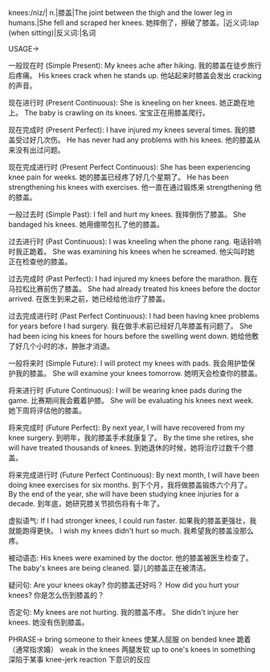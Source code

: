 knees:/niz/| n.|膝盖|The joint between the thigh and the lower leg in humans.|She fell and scraped her knees. 她摔倒了，擦破了膝盖。|近义词:lap (when sitting)|反义词:|名词

USAGE->

一般现在时 (Simple Present):
My knees ache after hiking. 我的膝盖在徒步旅行后疼痛。
His knees crack when he stands up. 他站起来时膝盖会发出 cracking 的声音。

现在进行时 (Present Continuous):
She is kneeling on her knees. 她正跪在地上。
The baby is crawling on its knees. 宝宝正在用膝盖爬行。

现在完成时 (Present Perfect):
I have injured my knees several times. 我的膝盖受过好几次伤。
He has never had any problems with his knees. 他的膝盖从来没有出过问题。

现在完成进行时 (Present Perfect Continuous):
She has been experiencing knee pain for weeks. 她的膝盖已经疼了好几个星期了。
He has been strengthening his knees with exercises. 他一直在通过锻炼来 strengthening 他的膝盖。

一般过去时 (Simple Past):
I fell and hurt my knees. 我摔倒伤了膝盖。
She bandaged his knees. 她用绷带包扎了他的膝盖。

过去进行时 (Past Continuous):
I was kneeling when the phone rang. 电话铃响时我正跪着。
She was examining his knees when he screamed. 他尖叫时她正在检查他的膝盖。

过去完成时 (Past Perfect):
I had injured my knees before the marathon. 我在马拉松比赛前伤了膝盖。
She had already treated his knees before the doctor arrived. 在医生到来之前，她已经给他治疗了膝盖。

过去完成进行时 (Past Perfect Continuous):
I had been having knee problems for years before I had surgery. 我在做手术前已经好几年膝盖有问题了。
She had been icing his knees for hours before the swelling went down. 她给他敷了好几个小时的冰，肿胀才消退。


一般将来时 (Simple Future):
I will protect my knees with pads. 我会用护垫保护我的膝盖。
She will examine your knees tomorrow. 她明天会检查你的膝盖。

将来进行时 (Future Continuous):
I will be wearing knee pads during the game. 比赛期间我会戴着护膝。
She will be evaluating his knees next week. 她下周将评估他的膝盖。

将来完成时 (Future Perfect):
By next year, I will have recovered from my knee surgery. 到明年，我的膝盖手术就康复了。
By the time she retires, she will have treated thousands of knees. 到她退休的时候，她将治疗过数千个膝盖。

将来完成进行时 (Future Perfect Continuous):
By next month, I will have been doing knee exercises for six months. 到下个月，我将做膝盖锻炼六个月了。
By the end of the year, she will have been studying knee injuries for a decade. 到年底，她研究膝关节损伤将有十年了。


虚拟语气:
If I had stronger knees, I could run faster. 如果我的膝盖更强壮，我就能跑得更快。
I wish my knees didn't hurt so much. 我希望我的膝盖没那么疼。

被动语态:
His knees were examined by the doctor. 他的膝盖被医生检查了。
The baby's knees are being cleaned.  婴儿的膝盖正在被清洁。

疑问句:
Are your knees okay? 你的膝盖还好吗？
How did you hurt your knees? 你是怎么伤到膝盖的？

否定句:
My knees are not hurting. 我的膝盖不疼。
She didn't injure her knees. 她没有伤到膝盖。


PHRASE->
bring someone to their knees  使某人屈服
on bended knee 跪着（通常指求婚）
weak in the knees  两腿发软
up to one's knees in something  深陷于某事
knee-jerk reaction  下意识的反应
